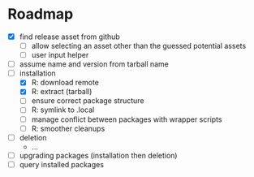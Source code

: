 # Roadmap

- [x] find release asset from github
    - [ ] allow selecting an asset other than the guessed potential assets
    - [ ] user input helper
- [ ] assume name and version from tarball name
- [ ] installation
    - [x] R: download remote
    - [x] R: extract (tarball)
    - [ ] ensure correct package structure
    - [ ] R: symlink to .local
    - [ ] manage conflict between packages with wrapper scripts
    - [ ] R: smoother cleanups
- [ ] deletion
    - ...
- [ ] upgrading packages (installation then deletion)
- [ ] query installed packages
